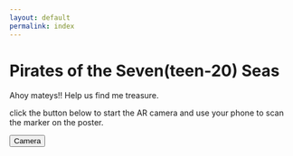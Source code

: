 ```yaml
---
layout: default
permalink: index
---
```


# Pirates of the Seven(teen-20) Seas

Ahoy mateys!!
Help us find me treasure.

click the button below to start the AR camera and use your phone to scan the marker on the poster.

<button type="button" onclick="openTab('./website/pages/marker-based/ar-custom-pattern.html')">Camera</button> 

<script>
function openTab(url) {
const link = document.createElement('a');
link.href = url;
link.target = '\_blank';
document.body.appendChild(link);
link.click();
link.remove();
}
</script>
